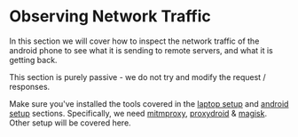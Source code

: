# Observing Network Traffic

In this section we will cover how to inspect the network traffic of the android phone to see what it is sending to remote servers, and what it is getting back.

This section is purely passive - we do not try and modify the request / responses.

Make sure you've installed the tools covered in the [laptop setup](/laptop.html#tools) and [android setup](/android.html) sections. Specifically, we need [mitmproxy](https://github.com/mitmproxy/mitmproxy), [proxydroid](https://github.com/madeye/proxydroid) & [magisk](https://github.com/topjohnwu/Magisk). Other setup will be covered here.
